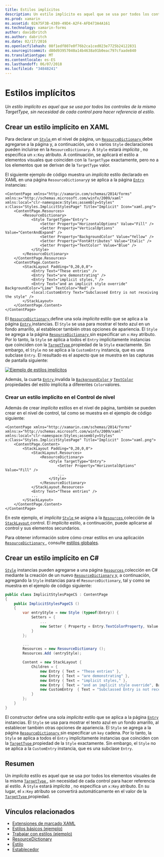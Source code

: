 ```yaml
---
title: Estilos implícitos
description: Un estilo implícito es aquel que se usa por todos los controles de la mismo TargetType, sin necesidad de cada control para hacer referencia al estilo.
ms.prod: xamarin
ms.assetid: 02A75F3B-4389-49D4-A2F4-AFD473A4A161
ms.technology: xamarin-forms
author: davidbritch
ms.author: dabritch
ms.date: 02/17/2016
ms.openlocfilehash: 08f1edf807e0f76b2ca1ced023e7725b24122831
ms.sourcegitcommit: d80d93957040a14b4638a91b0eac797cfaade840
ms.translationtype: MT
ms.contentlocale: es-ES
ms.lasthandoff: 06/07/2018
ms.locfileid: "34848241"
---
```

# <a name="implicit-styles"></a>Estilos implícitos

_Un estilo implícito es aquel que se usa por todos los controles de la mismo TargetType, sin necesidad de cada control para hacer referencia al estilo._

## <a name="creating-an-implicit-style-in-xaml"></a>Crear un estilo implícito en XAML

Para declarar un [ `Style` ](https://developer.xamarin.com/api/type/Xamarin.Forms.Style/) en el nivel de página, un [ `ResourceDictionary` ](https://developer.xamarin.com/api/type/Xamarin.Forms.ResourceDictionary/) debe agregarse a la página y, a continuación, uno o varios `Style` declaraciones pueden incluirse en la `ResourceDictionary`. A `Style` estará *implícita* , no especifica un `x:Key` atributo. A continuación, se aplicará el estilo a elementos visuales que coinciden con la `TargetType` exactamente, pero no a los elementos que se derivan de la `TargetType` valor.

El siguiente ejemplo de código muestra un *implícita* estilo declarado en XAML en una página `ResourceDictionary`y se aplica a la página [ `Entry` ](https://developer.xamarin.com/api/type/Xamarin.Forms.Entry/) instancias:

```xaml
<ContentPage xmlns="http://xamarin.com/schemas/2014/forms" xmlns:x="http://schemas.microsoft.com/winfx/2009/xaml" xmlns:local="clr-namespace:Styles;assembly=Styles" x:Class="Styles.ImplicitStylesPage" Title="Implicit" Icon="xaml.png">
    <ContentPage.Resources>
        <ResourceDictionary>
            <Style TargetType="Entry">
                <Setter Property="HorizontalOptions" Value="Fill" />
                <Setter Property="VerticalOptions" Value="CenterAndExpand" />
                <Setter Property="BackgroundColor" Value="Yellow" />
                <Setter Property="FontAttributes" Value="Italic" />
                <Setter Property="TextColor" Value="Blue" />
            </Style>
        </ResourceDictionary>
    </ContentPage.Resources>
    <ContentPage.Content>
        <StackLayout Padding="0,20,0,0">
            <Entry Text="These entries" />
            <Entry Text="are demonstrating" />
            <Entry Text="implicit styles," />
            <Entry Text="and an implicit style override" BackgroundColor="Lime" TextColor="Red" />
            <local:CustomEntry Text="Subclassed Entry is not receiving the style" />
        </StackLayout>
    </ContentPage.Content>
</ContentPage>
```

El [ `ResourceDictionary` ](https://developer.xamarin.com/api/type/Xamarin.Forms.ResourceDictionary/) define una sola *implícita* estilo que se aplica a la página [ `Entry` ](https://developer.xamarin.com/api/type/Xamarin.Forms.Entry/) instancias. El `Style` se usa para mostrar el texto azul en un fondo amarillo, al establecer también otras opciones de apariencia. El `Style` se agrega a la página [ `ResourceDictionary` ](https://developer.xamarin.com/api/type/Xamarin.Forms.ResourceDictionary/) sin especificar un `x:Key` atributo. Por lo tanto, la `Style` se aplica a todos el `Entry` implícitamente instancias que coinciden con la [ `TargetType` ](https://developer.xamarin.com/api/property/Xamarin.Forms.Style.TargetType/) propiedad de la `Style` exactamente. Sin embargo, el `Style` no se aplica a la `CustomEntry` instancia, que es una subclase `Entry`. El resultado es el aspecto que se muestra en las capturas de pantalla siguiente:

[![](implicit-images/implicit-styles.png "Ejemplo de estilos implícitos")](implicit-images/implicit-styles-large.png#lightbox "ejemplo estilos implícitos")

Además, la cuarta [ `Entry` ](https://developer.xamarin.com/api/type/Xamarin.Forms.Entry/) invalida la [ `BackgroundColor` ](https://developer.xamarin.com/api/property/Xamarin.Forms.VisualElement.BackgroundColor/) y [ `TextColor` ](https://developer.xamarin.com/api/property/Xamarin.Forms.Entry.TextColor/) propiedades del estilo implícita a diferentes `Color`valores.

### <a name="creating-an-implicit-style-at-the-control-level"></a>Crear un estilo implícito en el Control de nivel

Además de crear *implícita* estilos en el nivel de página, también se pueden crear en el nivel de control, tal como se muestra en el ejemplo de código siguiente:

```xaml
<ContentPage xmlns="http://xamarin.com/schemas/2014/forms" xmlns:x="http://schemas.microsoft.com/winfx/2009/xaml" xmlns:local="clr-namespace:Styles;assembly=Styles" x:Class="Styles.ImplicitStylesPage" Title="Implicit" Icon="xaml.png">
    <ContentPage.Content>
        <StackLayout Padding="0,20,0,0">
            <StackLayout.Resources>
                <ResourceDictionary>
                    <Style TargetType="Entry">
                        <Setter Property="HorizontalOptions" Value="Fill" />
                        ...
                    </Style>
                </ResourceDictionary>
            </StackLayout.Resources>
            <Entry Text="These entries" />
            ...
        </StackLayout>
    </ContentPage.Content>
</ContentPage>
```

En este ejemplo, el *implícita* [ `Style` ](https://developer.xamarin.com/api/type/Xamarin.Forms.Style/) se asigna a la [ `Resources` ](https://developer.xamarin.com/api/property/Xamarin.Forms.VisualElement.Resources/) colección de la [ `StackLayout` ](https://developer.xamarin.com/api/type/Xamarin.Forms.StackLayout/)control. El *implícita* estilo, a continuación, puede aplicarse al control y sus elementos secundarios.

Para obtener información sobre cómo crear estilos en una aplicación [ `ResourceDictionary` ](https://developer.xamarin.com/api/type/Xamarin.Forms.ResourceDictionary/), consulte [estilos globales](~/xamarin-forms/user-interface/styles/application.md).

## <a name="creating-an-implicit-style-in-c35"></a>Crear un estilo implícito en C&#35;

[`Style`](https://developer.xamarin.com/api/type/Xamarin.Forms.Style/) instancias pueden agregarse a una página [ `Resources` ](https://developer.xamarin.com/api/property/Xamarin.Forms.VisualElement.Resources/) colección en C# mediante la creación de un nuevo [ `ResourceDictionary` ](https://developer.xamarin.com/api/type/Xamarin.Forms.ResourceDictionary/)y, a continuación, agregando la `Style` instancias para el `ResourceDictionary`, tal y como se muestra en el ejemplo de código siguiente:

```csharp
public class ImplicitStylesPageCS : ContentPage
{
    public ImplicitStylesPageCS ()
    {
        var entryStyle = new Style (typeof(Entry)) {
            Setters = {
                ...
                new Setter { Property = Entry.TextColorProperty, Value = Color.Blue }
            }
        };

        ...
        Resources = new ResourceDictionary ();
        Resources.Add (entryStyle);

        Content = new StackLayout {
            Children = {
                new Entry { Text = "These entries" },
                new Entry { Text = "are demonstrating" },
                new Entry { Text = "implicit styles," },
                new Entry { Text = "and an implicit style override", BackgroundColor = Color.Lime, TextColor = Color.Red },
                new CustomEntry  { Text = "Subclassed Entry is not receiving the style" }
            }
        };
    }
}
```

El constructor define una sola *implícita* estilo que se aplica a la página [ `Entry` ](https://developer.xamarin.com/api/type/Xamarin.Forms.Entry/) instancias. El `Style` se usa para mostrar el texto azul en un fondo amarillo, al establecer también otras opciones de apariencia. El `Style` se agrega a la página [ `ResourceDictionary` ](https://developer.xamarin.com/api/type/Xamarin.Forms.ResourceDictionary/) sin especificar un `key` cadena. Por lo tanto, la `Style` se aplica a todos el `Entry` implícitamente instancias que coinciden con la [ `TargetType` ](https://developer.xamarin.com/api/property/Xamarin.Forms.Style.TargetType/) propiedad de la `Style` exactamente. Sin embargo, el `Style` no se aplica a la `CustomEntry` instancia, que es una subclase `Entry`.

## <a name="summary"></a>Resumen

Un *implícita* estilo es aquel que se usa por todos los elementos visuales de la misma [ `TargetType` ](https://developer.xamarin.com/api/property/Xamarin.Forms.Style.TargetType/), sin necesidad de cada control para hacer referencia al estilo. A `Style` estará *implícita* , no especifica un `x:Key` atributo. En su lugar, el `x:Key` atributo se convertirá automáticamente en el valor de la [ `TargetType` ](https://developer.xamarin.com/api/property/Xamarin.Forms.Style.TargetType/) propiedad.



## <a name="related-links"></a>Vínculos relacionados

- [Extensiones de marcado XAML](~/xamarin-forms/xaml/xaml-basics/xaml-markup-extensions.md)
- [Estilos básicos (ejemplo)](https://developer.xamarin.com/samples/xamarin-forms/UserInterface/Styles/BasicStyles/)
- [Trabajar con estilos (ejemplo)](https://developer.xamarin.com/samples/xamarin-forms/WorkingWithStyles/)
- [ResourceDictionary](https://developer.xamarin.com/api/type/Xamarin.Forms.ResourceDictionary/)
- [Estilo](https://developer.xamarin.com/api/type/Xamarin.Forms.Style/)
- [Establecedor](https://developer.xamarin.com/api/type/Xamarin.Forms.Setter/)
